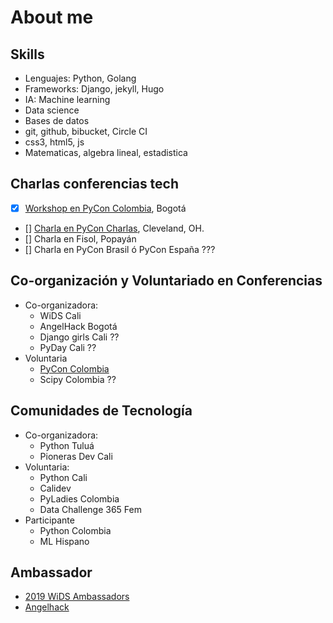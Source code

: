 # About me

## Skills

- Lenguajes: Python, Golang
- Frameworks: Django, jekyll, Hugo
- IA: Machine learning
- Data science
- Bases de datos
- git, github, bibucket, Circle CI
- css3, html5, js
- Matematicas, algebra lineal, estadistica

## Charlas conferencias tech

- [x] [Workshop en PyCon Colombia](https://2019.pycon.co/ponencias/creando-una-red-para-analizar-los-personajes-de-juego-de-tronos/), Bogotá
- [] [Charla en PyCon Charlas](https://us.pycon.org/2019/schedule/presentation/340/), Cleveland, OH.
- [] Charla en Fisol, Popayán
- [] Charla en PyCon Brasil ó PyCon España ???

## Co-organización y Voluntariado en Conferencias

- Co-organizadora:
  - WiDS Cali
  - AngelHack Bogotá
  - Django girls Cali ??
  - PyDay Cali ??
- Voluntaria
  - [PyCon Colombia](https://www.pycon.co/)
  - Scipy Colombia ??

## Comunidades de Tecnología

- Co-organizadora:
  - Python Tuluá
  - Pioneras Dev Cali
- Voluntaria:
  - Python Cali
  - Calidev
  - PyLadies Colombia
  - Data Challenge 365 Fem
- Participante
  - Python Colombia
  - ML Hispano

## Ambassador

- [2019 WiDS Ambassadors](https://www.widsconference.org/ambassadors-2019.html)
- [Angelhack](https://angelhack.com/ambassadors/)